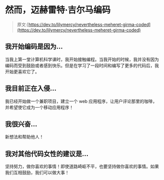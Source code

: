 # 然而，迈赫雷特·吉尔马编码

> 原文:[https://dev.to/lilymercy/nevertheless-meheret-girma-coded](https://dev.to/lilymercy/nevertheless-meheret-girma-coded)

## [](#i-began-coding-because)我开始编码是因为...

当我上第一堂计算机科学课时，我开始接触编程。当我开始的时候，我并没有因为编码而受到鼓励或者感到快乐。但是在学习了一段时间和编写了更多的代码后，我开始更喜欢它了。

## [](#im-currently-hacking-on)我目前正在入侵...

我已经开始做一个兼职项目，建立一个 web 应用程序，让用户评论那里的咖啡，并希望使它成为一个移动应用程序！

## [](#im-excited-about)我很兴奋...

新想法和帮助他人！

## [](#my-advice-for-other-women-who-code-is)我对其他代码女性的建议是...

坚持努力，做你喜欢的事情！即使道路崎岖不平，也要坚持做你喜欢的事情。如果我们互相鼓励，我们可以做大事！